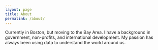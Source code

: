 ```yaml
---
layout: page
title: About
permalink: /about/
---
```


Currently in Boston, but moving to the Bay Area. I have a background in government, non-profits, and international development. My passion has always been using data to understand the world around us. 
